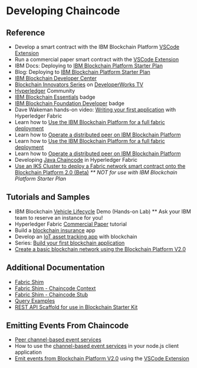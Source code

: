 # Developing Chaincode




## Reference

- Develop a smart contract with the IBM Blockchain Platform <a href="https://developer.ibm.com/tutorials/ibm-blockchain-platform-vscode-smart-contract/" target="_blank">VSCode Extension</a>
- Run a commercial paper smart contract with the <a href="https://developer.ibm.com/tutorials/run-commercial-paper-smart-contract-with-ibm-blockchain-vscode-extension" target="_blank">VSCode Extension</a>
- IBM Docs: Deploying to <a href="https://console.bluemix.net/docs/services/blockchain/develop_starter.html#deploying-a-business-networks-on-starter-plan" target="_blank">IBM Blockchain Platform Starter Plan</a>
- Blog: Deploying to <a href="https://hackernoon.com/deploy-a-business-network-on-free-ibm-blockchain-starter-plan-93fafb3dd997" target="_blank">IBM Blockchain Platform Starter Plan</a>
- <a href="https://developer.ibm.com/blockchain" target="_blank">IBM Blockchain Developer Center</a>
- <a href="https://developer.ibm.com/tv/blockchain-innovators" target="_blank">Blockchain Innovators Series</a> on <a href="https://developer.ibm.com/tv/" target="_blank">DeveloperWorks TV</a>
- <a href="https://hyperledger.github.io/composer/support/support-index.html" target="_blank">Hyperledger</a> Community
- <a href="https://developer.ibm.com/courses/all/blockchain-essentials" target="_blank">IBM Blockchain Essentials</a> badge
- <a href="https://developer.ibm.com/courses/all/ibm-blockchain-foundation-developer" target="_blank">IBM Blockchain Foundation Developer</a> badge
- Dave Wakeman hands-on video: <a href="https://youtu.be/sBg9R0r_7oA" target="_blank">Writing your first application</a> with Hyperledger Fabric
- Learn how to [Use the IBM Blockchain Platform for a full fabric deployment](https://developer.ibm.com/tutorials/ibm-blockchain-platform-for-icp-full-fabric-deployment/)
- Learn how to [Operate a distributed peer on IBM Blockchain Platform](https://developer.ibm.com/tutorials/operate-distributed-peer-on-ibm-blockchain-platform/)
- Learn how to [Use the IBM Blockchain Platform for a full fabric deployment](https://developer.ibm.com/tutorials/ibm-blockchain-platform-for-icp-full-fabric-deployment/)
- Learn how to [Operate a distributed peer on IBM Blockchain Platform](https://developer.ibm.com/tutorials/operate-distributed-peer-on-ibm-blockchain-platform/)
- Developing <a href="https://medium.com/@aleksobol/explained-java-chaincode-in-hyperledger-fabric-fc63fccc84a3" target="_blank">Java Chaincode</a> in Hyperledger Fabric
- <a href="https://developer.ibm.com/patterns/write-a-smart-contract-for-the-fabcarcommercial-paper-or-iks-cluster-with-saas-v2-beta-network-think" target="_blank">Use an IKS Cluster to deploy a Fabric network smart contract onto the Blockchain Platform 2.0 (Beta)</a> _** NOT for use with IBM Blockchain Platform Starter Plan_

## Tutorials and Samples
- IBM Blockchain <a href="https://bluedemos.com/show/1989" target="_blank">Vehicle Lifecycle</a> Demo (Hands-on Lab)  ** Ask your IBM team to reserve an instance for you!
- Hyperledger Fabric <a href="https://hyperledger-fabric.readthedocs.io/en/release-1.4/tutorial/commercial_paper.html" target="_blank">Commercial Paper</a> tutorial
- Build a <a href="https://developer.ibm.com/patterns/build-a-blockchain-insurance-app/" target="_blank">blockchain insurance</a> app
- Develop an <a href="https://developer.ibm.com/code/patterns/develop-an-iot-asset-tracking-app-using-blockchain" target="_blank">IoT asset tracking app</a> with blockchain
- Series: <a href="https://developer.ibm.com/series/code-pattern-series-build-your-first-blockchain-application/" target="_blank">Build your first blockchain application</a>
- <a href="https://developer.ibm.com/patterns/build-a-blockchain-network/" target="_blank">Create a basic blockchain network using the Blockchain Platform V2.0</a>


## Additional Documentation
- <a href="https://fabric-shim.github.io/release-1.4/index.html" target="_blank">Fabric Shim</a>
- <a href="https://fabric-shim.github.io/release-1.4/fabric-contract-api.Context.html" target="_blank">Fabric Shim - Chaincode Context</a>
- <a href="https://fabric-shim.github.io/release-1.4/fabric-shim.ChaincodeStub.html" target="_blank">Fabric Shim - Chaincode Stub</a>
- <a href="https://github.com/jeffet/commpaper/blob/master/papercontract.js" target="_blank">Query Examples</a>
- <a href="https://github.com/IBM-Blockchain-Starter-Kit/api-bootstrap" target="_blank">REST API Scaffold for use in Blockchain Starter Kit</a>

## Emitting Events From Chaincode
- <a href="https://hyperledger-fabric.readthedocs.io/en/release-1.4/peer_event_services.html?highlight=event" target="_blank">Peer channel-based event services</a>
- How to use the <a href="https://fabric-sdk-node.github.io/tutorial-channel-events.html" target="_blank">channel-based event services</a> in your node.js client application
- <a href="https://developer.ibm.com/patterns/implementing-blockchain-events-using-ibp-vscode-extension/" target="_blank">Emit events from Blockchain Platform V2.0</a> using the <a href="https://marketplace.visualstudio.com/items?itemName=IBMBlockchain.ibm-blockchain-platform" target="_blank">VSCode Extension</a>


<a href="" target="_blank"></a>